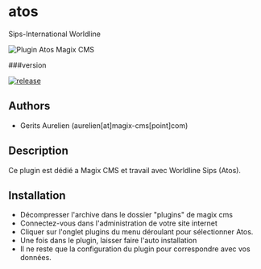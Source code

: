 # atos
Sips-International Worldline

![Plugin Atos Magix CMS](http://worldline.com/etc/designs/neoweb/images/images-wl/worldline-logo.jpg "Plugin Atos pour Magix CMS")

###version 

[![release](https://img.shields.io/github/release/magix-cms/atos.svg)](https://github.com/magix-cms/atos/releases/latest)

Authors
-------

* Gerits Aurelien (aurelien[at]magix-cms[point]com)

## Description
Ce plugin est dédié a Magix CMS et travail avec Worldline Sips (Atos).

## Installation
 * Décompresser l'archive dans le dossier "plugins" de magix cms
 * Connectez-vous dans l'administration de votre site internet
 * Cliquer sur l'onglet plugins du menu déroulant pour sélectionner Atos.
 * Une fois dans le plugin, laisser faire l'auto installation
 * Il ne reste que la configuration du plugin pour correspondre avec vos données.
 
